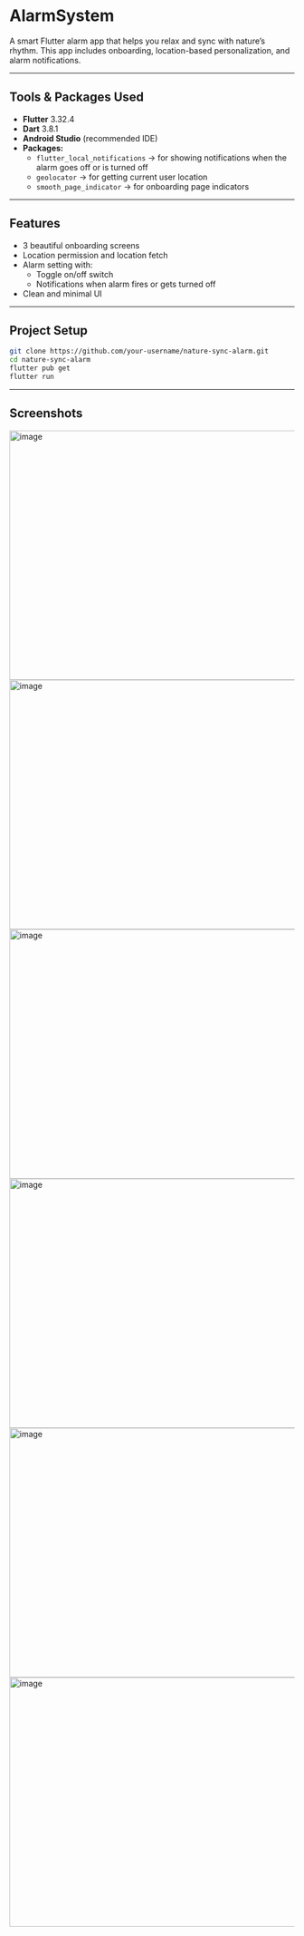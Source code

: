 # AlarmSystem

A smart Flutter alarm app that helps you relax and sync with nature’s rhythm. 
This app includes onboarding, location-based personalization, and alarm notifications.

---

## Tools & Packages Used

- **Flutter** 3.32.4
- **Dart** 3.8.1
- **Android Studio** (recommended IDE)
- **Packages:**
  - `flutter_local_notifications` → for showing notifications when the alarm goes off or is turned off
  - `geolocator` → for getting current user location
  - `smooth_page_indicator` → for onboarding page indicators

---

## Features

- 3 beautiful onboarding screens
- Location permission and location fetch
- Alarm setting with:
  - Toggle on/off switch
  - Notifications when alarm fires or gets turned off
- Clean and minimal UI

---

## Project Setup 

```bash
git clone https://github.com/your-username/nature-sync-alarm.git
cd nature-sync-alarm
flutter pub get
flutter run
```

---

## Screenshots
<img width="770" height="440" alt="image" src="https://github.com/user-attachments/assets/9e5f6ffb-b688-4135-b4ee-552a50c562a1" />

<img width="770" height="440" alt="image" src="https://github.com/user-attachments/assets/aaec99ab-5418-4879-86d3-592ea4a332ed" />

<img width="770" height="440" alt="image" src="https://github.com/user-attachments/assets/41533017-5dac-4c03-a988-1c1206c9e177" />

<img width="770" height="440" alt="image" src="https://github.com/user-attachments/assets/d3744258-92e9-43c1-a4c9-a941c0600f15" />

<img width="770" height="440" alt="image" src="https://github.com/user-attachments/assets/ffc41fae-325b-4fab-970b-653c4092d238" />

<img width="770" height="440" alt="image" src="https://github.com/user-attachments/assets/58c5cd3e-4b17-4e4c-8c04-f12f2fbe200e" />





